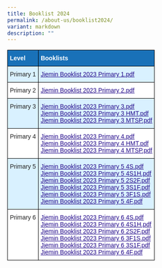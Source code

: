 ```yaml
---
title: Booklist 2024
permalink: /about-us/booklist2024/
variant: markdown
description: ""
---
```

<style type="text/css">
.tg  {border-collapse:collapse;border-spacing:0;}
.tg td{border-color:black;border-style:solid;border-width:1px;font-family:Arial, sans-serif;font-size:14px;
  overflow:hidden;padding:10px 5px;word-break:normal;}
.tg th{border-color:black;border-style:solid;border-width:1px;font-family:Arial, sans-serif;font-size:14px;
  font-weight:normal;overflow:hidden;padding:10px 5px;word-break:normal;}
.tg .tg-v99l{background-color:#D9F1FF;color:#21088A;font-weight:bold;text-align:left;text-decoration:underline;vertical-align:top}
.tg .tg-3vx9{background-color:#1971B8;color:#FFF;font-weight:bold;text-align:left;vertical-align:top}
.tg .tg-7uky{background-color:#D9F1FF;color:#222;text-align:left;vertical-align:top}
.tg .tg-tsok{background-color:#FFF;color:#222;text-align:left;vertical-align:top}
.tg .tg-0qnb{background-color:#FFF;color:#21088A;font-weight:bold;text-align:left;text-decoration:underline;vertical-align:top}
</style>
<table class="tg">
<thead>
  <tr>
    <th class="tg-3vx9"><span style="font-weight:bold;color:#FFF;background-color:#1971B8">Level</span></th>
    <th class="tg-3vx9"><span style="font-weight:bold;color:#FFF;background-color:#1971B8">Booklists</span></th>
  </tr>
</thead>
<tbody>
  <tr>
    <td class="tg-7uky"><span style="color:#222;background-color:#D9F1FF">Primary 1</span></td>
    <td class="tg-v99l"><a href="/files%2FBooklists%202023/Jiemin%20Booklist%202023%20Primary%201.pdf"><span style="font-weight:500;text-decoration:underline;color:#21088A">Jiemin Booklist 2023 Primary 1.pdf</span></a><br></td>
  </tr>
  <tr>
    <td class="tg-tsok"><span style="color:#222;background-color:#FFF">Primary 2</span></td>
    <td class="tg-0qnb"><a href="/files%2FBooklists%202023/Jiemin%20Booklist%202023%20Primary%202.pdf"><span style="font-weight:500;text-decoration:underline;color:#21088A">Jiemin Booklist 2023 Primary 2.pdf</span></a><br></td>
  </tr>
  <tr>
    <td class="tg-7uky"><span style="color:#222;background-color:#D9F1FF">Primary 3</span></td>
    <td class="tg-v99l"><a href="/files%2FBooklists%202023/Jiemin%20Booklist%202023%20Primary%203.pdf"><span style="font-weight:500;text-decoration:underline;color:#21088A">Jiemin Booklist 2023 Primary 3.pdf</span></a><br><a href="/files%2FBooklists%202023/Jiemin%20Booklist%202023%20Primary%203%20HMT.pdf"><span style="font-weight:500;text-decoration:underline;color:#21088A">Jiemin Booklist 2023 Primary 3 HMT.pdf</span></a><br><a href="/files%2FBooklists%202023/Jiemin%20Booklist%202023%20Primary%203%20MTSP.pdf"><span style="font-weight:500;text-decoration:underline;color:#21088A">Jiemin Booklist 2023 Primary 3 MTSP.pdf</span></a><br></td>
  </tr>
  <tr>
    <td class="tg-tsok"><span style="color:#222;background-color:#FFF"> Primary 4</span></td>
    <td class="tg-0qnb"><a href="/files%2FBooklists%202023/Jiemin%20Booklist%202023%20Primary%204.pdf"><span style="font-weight:500;text-decoration:underline;color:#21088A">Jiemin Booklist 2023 Primary 4.pdf</span></a><br><a href="/files%2FBooklists%202023/Jiemin%20Booklist%202023%20Primary%204%20HMT.pdf"><span style="font-weight:500;text-decoration:underline;color:#21088A">Jiemin Booklist 2023 Primary 4 HMT.pdf</span></a><br><a href="/files%2FBooklists%202023/Jiemin%20Booklist%202023%20Primary%204%20MTSP.pdf"><span style="font-weight:500;text-decoration:underline;color:#21088A">Jiemin Booklist 2023 Primary 4 MTSP.pdf</span></a><br></td>
  </tr>
  <tr>
    <td class="tg-7uky"><span style="color:#222;background-color:#D9F1FF"> Primary 5</span></td>
    <td class="tg-v99l"><a href="/files%2FBooklists%202023/Jiemin%20Booklist%202023%20Primary%205%204S.pdf"><span style="font-weight:500;text-decoration:underline;color:#21088A">Jiemin Booklist 2023 Primary 5 4S.pdf</span></a><br><a href="/files%2FBooklists%202023/Jiemin%20Booklist%202023%20Primary%205%204S1H.pdf"><span style="font-weight:500;text-decoration:underline;color:#21088A">Jiemin Booklist 2023 Primary 5 4S1H.pdf</span></a><br><a href="/files%2FBooklists%202023/Jiemin%20Booklist%202023%20Primary%205%202S2f.pdf"><span style="font-weight:500;text-decoration:underline;color:#21088A">Jiemin Booklist 2023 Primary 5 2S2F.pdf</span></a><br><a href="/files%2FBooklists%202023/Jiemin%20Booklist%202023%20Primary%205%203S1F.pdf"><span style="font-weight:500;text-decoration:underline;color:#21088A">Jiemin Booklist 2023 Primary 5 3S1F.pdf</span></a><br><a href="/files%2FBooklists%202023/Jiemin%20Booklist%202023%20Primary%205%203F1S.pdf"><span style="font-weight:500;text-decoration:underline;color:#21088A">Jiemin Booklist 2023 Primary 5 3F1S.pdf</span></a><br><a href="/files%2FBooklists%202023/Jiemin%20Booklist%202023%20Primary%205%204F.pdf"><span style="font-weight:500;text-decoration:underline;color:#21088A">Jiemin Booklist 2023 Primary 5 4F.pdf</span></a><br></td>
  </tr>
  <tr>
    <td class="tg-tsok"><span style="color:#222;background-color:#FFF"> Primary 6</span></td>
    <td class="tg-0qnb"><a href="/files%2FBooklists%202023/Jiemin%20Booklist%202023%20Primary%206%204S.pdf"><span style="font-weight:500;text-decoration:underline;color:#21088A">Jiemin Booklist 2023 Primary 6 4S.pdf</span></a><br><a href="/files%2FBooklists%202023/Jiemin%20Booklist%202023%20Primary%206%204S1H.pdf"><span style="font-weight:500;text-decoration:underline;color:#21088A">Jiemin Booklist 2023 Primary 6 4S1H.pdf</span></a><br><a href="/files%2FBooklists%202023/Jiemin%20Booklist%202023%20Primary%206%202S2F.pdf"><span style="font-weight:500;text-decoration:underline;color:#21088A">Jiemin Booklist 2023 Primary 6 2S2F.pdf</span></a><br><a href="/files%2FBooklists%202023/Jiemin%20Booklist%202023%20Primary%206%203F1S.pdf"><span style="font-weight:500;text-decoration:underline;color:#21088A">Jiemin Booklist 2023 Primary 6 3F1S.pdf</span></a><br><a href="/files%2FBooklists%202023/Jiemin%20Booklist%202023%20Primary%206%203S1F.pdf"><span style="font-weight:500;text-decoration:underline;color:#21088A">Jiemin Booklist 2023 Primary 6 3S1F.pdf</span></a><br><a href="/files%2FBooklists%202023/Jiemin%20Booklist%202023%20Primary%206%204F.pdf"><span style="font-weight:500;text-decoration:underline;color:#21088A">Jiemin Booklist 2023 Primary 6 4F.pdf</span></a></td>
  </tr>
</tbody>
</table>